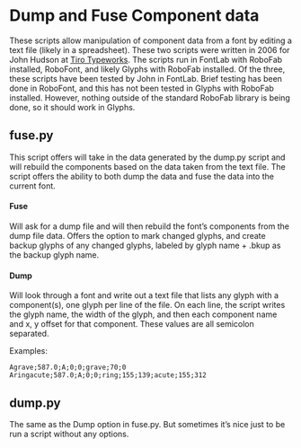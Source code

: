 # Dump and Fuse Component data

These scripts allow manipulation of component data from a font by editing a text file (likely in a spreadsheet). These two scripts were written in 2006 for John Hudson at [Tiro Typeworks](http://tiro.com). The scripts run in FontLab with RoboFab installed, RoboFont, and likely Glyphs with RoboFab installed. Of the three, these scripts have been tested by John in FontLab. Brief testing has been done in RoboFont, and this has not been tested in Glyphs with RoboFab installed. However, nothing outside of the standard RoboFab library is being done, so it should work in Glyphs.

## fuse.py
This script offers will take in the data generated by the dump.py script and will rebuild the components based on the data taken from the text file. The script offers the ability to both dump the data and fuse the data into the current font.

#### Fuse
Will ask for a dump file and will then rebuild the font’s components from the dump file data. Offers the option to mark changed glyphs, and create backup glyphs of any changed glyphs, labeled by glyph name + .bkup as the backup glyph name.

#### Dump
Will look through a font and write out a text file that lists any glyph with a component(s), one glyph per line of the file. On each line, the script writes the glyph name, the width of the glyph, and then each component name and x, y offset for that component. These values are all semicolon separated.

Examples:

    Agrave;587.0;A;0;0;grave;70;0
    Aringacute;587.0;A;0;0;ring;155;139;acute;155;312

## dump.py
The same as the Dump option in fuse.py. But sometimes it’s nice just to be run a script without any options.
